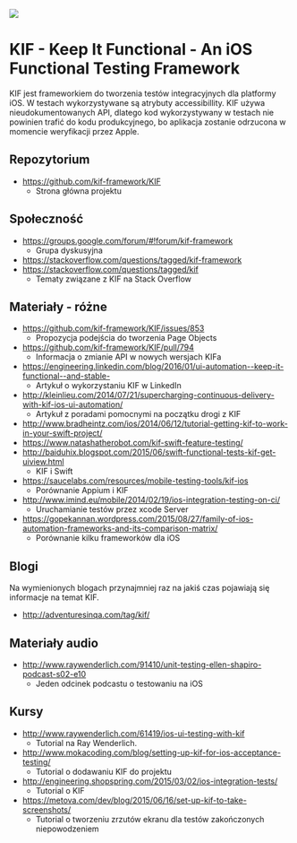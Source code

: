 [![](https://img.shields.io/badge/Facebook-%23TestowanieOprogramowania-blue.svg)](https://www.facebook.com/groups/TestowanieOprogramowania/)


# KIF - Keep It Functional - An iOS Functional Testing Framework
KIF jest frameworkiem do tworzenia testów integracyjnych dla platformy iOS. W testach wykorzystywane są atrybuty accessibillity.
KIF używa nieudokumentowanych API, dlatego kod wykorzystywany w testach nie powinien trafić do kodu produkcyjnego, bo aplikacja zostanie odrzucona w momencie weryfikacji przez Apple.


## Repozytorium

* https://github.com/kif-framework/KIF
    * Strona główna projektu

## Społeczność

* https://groups.google.com/forum/#!forum/kif-framework
    * Grupa dyskusyjna
* https://stackoverflow.com/questions/tagged/kif-framework
* https://stackoverflow.com/questions/tagged/kif
    * Tematy związane z KIF na Stack Overflow

## Materiały - różne

* https://github.com/kif-framework/KIF/issues/853
    * Propozycja podejścia do tworzenia Page Objects
* https://github.com/kif-framework/KIF/pull/794
    * Informacja o zmianie API w nowych wersjach KIFa
* https://engineering.linkedin.com/blog/2016/01/ui-automation--keep-it-functional--and-stable-
    * Artykuł o wykorzystaniu KIF w LinkedIn
* http://kleinlieu.com/2014/07/21/supercharging-continuous-delivery-with-kif-ios-ui-automation/
    * Artykuł z poradami pomocnymi na początku drogi z KIF
* http://www.bradheintz.com/ios/2014/06/12/tutorial-getting-kif-to-work-in-your-swift-project/
* https://www.natashatherobot.com/kif-swift-feature-testing/
* http://baiduhix.blogspot.com/2015/06/swift-functional-tests-kif-get-uiview.html
    * KIF i Swift
* https://saucelabs.com/resources/mobile-testing-tools/kif-ios
    * Porównanie Appium i KIF
* http://www.imind.eu/mobile/2014/02/19/ios-integration-testing-on-ci/
    * Uruchamianie testów przez xcode Server
* https://gopekannan.wordpress.com/2015/08/27/family-of-ios-automation-frameworks-and-its-comparison-matrix/
    * Porównanie kilku frameworków dla iOS

## Blogi
Na wymienionych blogach przynajmniej raz na jakiś czas pojawiają się informacje na temat KIF.

* http://adventuresinqa.com/tag/kif/

## Materiały audio

* http://www.raywenderlich.com/91410/unit-testing-ellen-shapiro-podcast-s02-e10
    * Jeden odcinek podcastu o testowaniu na iOS

## Kursy

* http://www.raywenderlich.com/61419/ios-ui-testing-with-kif
    * Tutorial na Ray Wenderlich.
* http://www.mokacoding.com/blog/setting-up-kif-for-ios-acceptance-testing/
    * Tutorial o dodawaniu KIF do projektu
* http://engineering.shopspring.com/2015/03/02/ios-integration-tests/
    * Tutorial o KIF
* https://metova.com/dev/blog/2015/06/16/set-up-kif-to-take-screenshots/
    * Tutorial o tworzeniu zrzutów ekranu dla testów zakończonych niepowodzeniem
